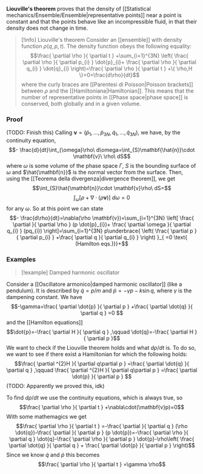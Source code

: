 **Liouville's theorem** proves that the density of [[Statistical mechanics/Ensemble/Ensemble|representative points]] near a point is constant and that the points behave like an incompressible fluid, in that their density does not change in time.

> [!info] Liouville's theorem
> Consider an [[ensemble]] with density function $\rho(q,p,t)$. The density function obeys the following equality:
> $$\frac{ \partial \rho }{ \partial t } +\sum_{i=1}^{3N} \left( \frac{ \partial \rho }{ \partial p_{i} } \dot{p}_{i}+ \frac{ \partial \rho }{ \partial q_{i} } \dot{q}_{i} \right)=\frac{ \partial \rho }{ \partial t } +\{ \rho,H \}=0=\frac{d\rho}{dt}$$
> where the curly braces are [[Parentesi di Poisson|Poisson brackets]] between $\rho$ and the [[Hamiltoniana|Hamiltonian]]. This means that the number of representative points in [[Phase space|phase space]] is conserved, both globally and in a given volume.
### Proof
(TODO: Finish this) Calling $\mathbf{v}=(\dot{p}_{1},\ldots,\dot{p}_{3N},\dot{q}_{1},\ldots,\dot{q}_{3N})$, we have, by the continuity equation,
$$- \frac{d}{dt}\int_{\omega}\rho\ d\omega=\int_{S}\mathbf{\hat{n}}\cdot \mathbf{v}\ \rho\ dS$$
where $\omega$ is some volume of the phase space $\Gamma$, $S$ is the bounding surface of $\omega$ and $\hat{\mathbf{n}}$ is the normal vector from the surface. Then, using the [[Teorema della divergenza|divergence theorem]], we get
$$\int_{S}\hat{\mathbf{n}}\cdot \mathbf{v}\rho\ dS=$$
$$\int_{\omega}[\rho +\nabla \cdot(\rho \mathbf{v})]\ d\omega=0$$
for any $\omega$. So at this point we can state
$$- \frac{d\rho}{dt}=\nabla(\rho \mathbf{v})=\sum_{i=1}^{3N} \left[ \frac{ \partial  }{ \partial \rho } (p \dot{p}_{i})+ \frac{ \partial \omega }{ \partial q_{i} } (pq_{i}) \right]=\sum_{i=1}^{3N} p\underbrace{ \left( \frac{ \partial p }{ \partial p_{i} } +\frac{ \partial q }{ \partial q_{i} }  \right) }_{ =0 \text{ (Hamilton eqs.)}}+$$
### Examples
> [!example] Damped harmonic oscillator

Consider a [[Oscillatore armonico|damped harmonic oscillator]] (like a pendulum). It is described by $\dot{q}=p/m$ and $\dot{p}=-\gamma p-k\sin q$, where $\gamma$ is the dampening constant. We have
$$-\gamma=\frac{ \partial \dot{p} }{ \partial p } +\frac{ \partial \dot{q} }{ \partial q } =0 $$
and the [[Hamilton equations]]
$$\dot{p}=-\frac{ \partial H }{ \partial q } ,\qquad \dot{q}=-\frac{ \partial H }{ \partial p }$$
We want to check if the Liouville theorem holds and what $d\rho/dt$ is. To do so, we want to see if there exist a Hamiltonian for which the following holds:
$$\frac{ \partial ^{2}H }{ \partial q\partial p } =\frac{ \partial \dot{q} }{ \partial q } ,\qquad \frac{ \partial ^{2}H }{ \partial q\partial p } =\frac{ \partial \dot{p} }{ \partial p } $$
(TODO: Apparently we proved this, idk)

To find $d\rho/dt$ we use the continuity equations, which is always true, so
$$\frac{ \partial \rho }{ \partial t } +\nabla\cdot(\mathbf{v}p)=0$$
With some mathemagics we get
$$\frac{ \partial \rho }{ \partial t } =-\frac{ \partial  }{ \partial q } (\rho \dot{q})-\frac{ \partial  }{ \partial p } (p \dot{p})=-\frac{ \partial \rho }{ \partial q } \dot{q}-\frac{ \partial \rho }{ \partial p } \dot{p}-\rho\left( \frac{ \partial \dot{q} }{ \partial q } + \frac{ \partial \dot{p} }{ \partial p }  \right)$$
Since we know $\dot{q}$ and $\dot{p}$ this becomes
$$\frac{ \partial \rho }{ \partial t } =\gamma \rho$$
